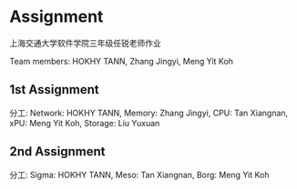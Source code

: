 # Assignment
上海交通大学软件学院三年级任锐老师作业

Team members: HOKHY TANN, Zhang Jingyi, Meng Yit Koh

## 1st Assignment    
分工: Network: HOKHY TANN, Memory: Zhang Jingyi, CPU: Tan Xiangnan, xPU: Meng Yit Koh, Storage: Liu Yuxuan

## 2nd Assignment
分工: Sigma: HOKHY TANN, Meso: Tan Xiangnan, Borg: Meng Yit Koh
